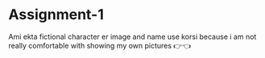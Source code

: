 # Assignment-1
Ami ekta fictional character er image and name use korsi because i am not really comfortable with showing my own pictures 👉👈
